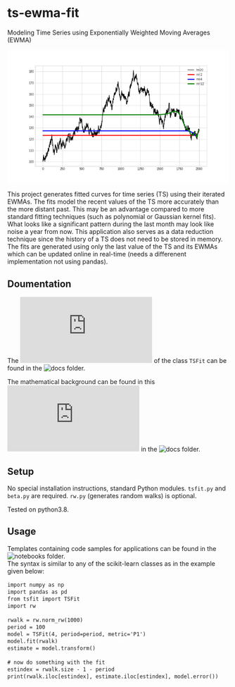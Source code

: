 # ts-ewma-fit

Modeling Time Series using Exponentially Weighted Moving Averages (EWMA)

![animation](/docs/readme.gif)

This project generates fitted curves for time series (TS) using their iterated EWMAs. The fits model the recent values of the TS more accurately than the more distant past. This may be an advantage compared to more standard fitting techniques (such as polynomial or Gaussian kernel fits). What looks like a significant pattern during the last month may look like noise a year from now. This application also serves as a data reduction technique since the history of a TS does not need to be stored in memory. The fits are generated using only the last value of the TS and its EWMAs which can be updated online in real-time (needs a differenent implementation not using pandas). 

## Doumentation

The ![documentation](https://github.com/gmreinhart/ts-ewma-fit/tree/master/docs/documentation.md) of the class `TSFit` can be found in the ![docs](https://github.com/gmreinhart/ts-ewma-fit/tree/master/docs) folder. 

The mathematical background can be found in this ![paper](https://github.com/gmreinhart/ts-ewma-fit/tree/master/docs/tsfit.pdf) in the ![docs](https://github.com/gmreinhart/ts-ewma-fit/tree/master/docs) folder. 

## Setup

No special installation instructions, standard Python modules. `tsfit.py` and `beta.py` are required. `rw.py` (generates random walks) is optional.

Tested on python3.8.

## Usage

Templates containing code samples for applications can be found in the ![notebooks](https://github.com/gmreinhart/ts-ewma-fit/tree/master/notebooks) folder.
<br>
The syntax is similar to any of the scikit-learn classes as in the example given below:

```
import numpy as np
import pandas as pd
from tsfit import TSFit
import rw

rwalk = rw.norm_rw(1000)
period = 100
model = TSFit(4, period=period, metric='P1')
model.fit(rwalk)
estimate = model.transform()

# now do something with the fit
estindex = rwalk.size - 1 - period
print(rwalk.iloc[estindex], estimate.iloc[estindex], model.error())
```